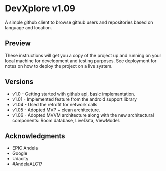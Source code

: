 # DevXplore v1.09

A simple github client to browse github users and repositories based on language and location.

## Preview

These instructions will get you a copy of the project up and running on your local machine for development and testing purposes. See deployment for notes on how to deploy the project on a live system.

## Versions

* v1.0 - Getting started with github api, basic implemantation.
* v1.01 - Implemented feature from the android support library
* v1.04 - Used the retrofit for network calls
* v1.05 - Adopted MVP + clean architecture.
* v1.06 - Adopted MVVM architecture along with the new architectural components: Room database, LiveData, ViewModel. 

## Acknowledgments

* EPIC Andela
* Google
* Udacity
* #AndelaALC17


